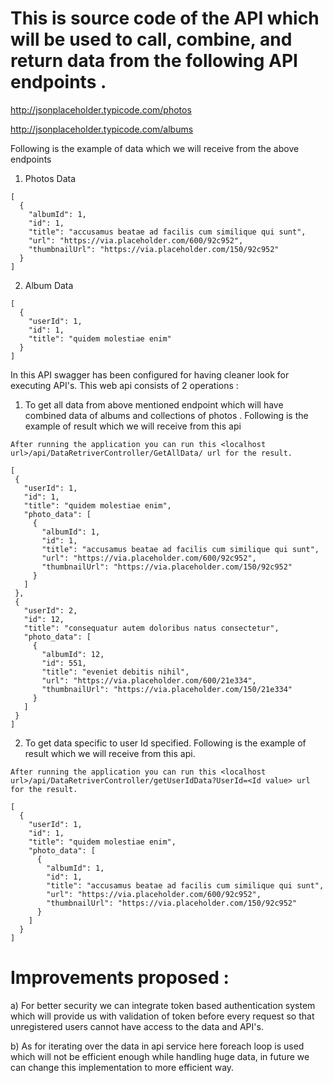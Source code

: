# This is source code of the API which will be used to call, combine, and return data from the following API endpoints .

http://jsonplaceholder.typicode.com/photos

http://jsonplaceholder.typicode.com/albums

Following is the example of data which we will receive from the above endpoints

1) Photos Data
```
[
  {
    "albumId": 1,
    "id": 1,
    "title": "accusamus beatae ad facilis cum similique qui sunt",
    "url": "https://via.placeholder.com/600/92c952",
    "thumbnailUrl": "https://via.placeholder.com/150/92c952"
  }
]
```
2) Album Data
```
[
  {
    "userId": 1,
    "id": 1,
    "title": "quidem molestiae enim"
  }
]
```
In this API swagger has been configured for having cleaner look for executing API's.
This web api consists of 2 operations :
1. To get all data from above mentioned endpoint which will have combined data of albums and collections of photos . Following is the example of result which we will receive from this api

 ``` 
 After running the application you can run this <localhost url>/api/DataRetriverController/GetAllData/ url for the result.
 
[
  {
    "userId": 1,
    "id": 1,
    "title": "quidem molestiae enim",
    "photo_data": [
      {
        "albumId": 1,
        "id": 1,
        "title": "accusamus beatae ad facilis cum similique qui sunt",
        "url": "https://via.placeholder.com/600/92c952",
        "thumbnailUrl": "https://via.placeholder.com/150/92c952"
      }
    ]
  },
  {
    "userId": 2,
    "id": 12,
    "title": "consequatur autem doloribus natus consectetur",
    "photo_data": [
      {
        "albumId": 12,
        "id": 551,
        "title": "eveniet debitis nihil",
        "url": "https://via.placeholder.com/600/21e334",
        "thumbnailUrl": "https://via.placeholder.com/150/21e334"
      }
    ]
  }
]
```
2. To get data specific to user Id specified. Following is the example of result which we will receive from this api.

```
After running the application you can run this <localhost url>/api/DataRetriverController/getUserIdData?UserId=<Id value> url for the result.

[
  {
    "userId": 1,
    "id": 1,
    "title": "quidem molestiae enim",
    "photo_data": [
      {
        "albumId": 1,
        "id": 1,
        "title": "accusamus beatae ad facilis cum similique qui sunt",
        "url": "https://via.placeholder.com/600/92c952",
        "thumbnailUrl": "https://via.placeholder.com/150/92c952"
      }
    ]
  }
]
```

# Improvements proposed :

a) For better security we can integrate token based authentication system which will provide us with validation of token before every request so that unregistered users cannot have access to the data and API's.

b) As for iterating over the data in api service here foreach loop is used which will not be efficient enough while handling huge data, in future we can change this implementation to more efficient way.
